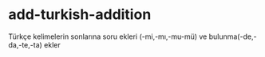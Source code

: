add-turkish-addition
====================

Türkçe kelimelerin sonlarına soru ekleri (-mi,-mı,-mu-mü) ve bulunma(-de,-da,-te,-ta) ekler
